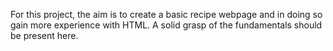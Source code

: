 For this project, the aim is to create a basic recipe webpage and in doing so gain more experience with HTML. A solid grasp of the fundamentals should be present here.
